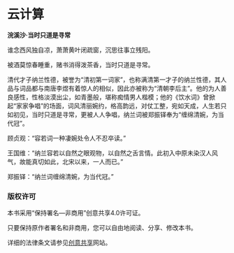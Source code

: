 # 云计算




**浣溪沙·当时只道是寻常**

谁念西风独自凉，萧萧黄叶闭疏窗，沉思往事立残阳。

被酒莫惊春睡重，赌书消得泼茶香，当时只道是寻常。

清代才子纳兰性德，被誉为“清初第一词家”，也称满清第一才子的纳兰性德，其人品与词品都与南唐李煜有着惊人的相似，因此亦被称为“清朝李后主”。他的为人善良感性，性格淡漠出尘，如青墨般，堪称痴情男人楷模；他的《饮水词》曾掀起“家家争唱”的场面，词风清丽婉约，格高韵远，对仗工整，宛如天成，人生若只如初见，当时只道是寻常，更被人人争唱，纳兰词被郑振铎奉为“缠绵清婉，为当代冠”。


顾贞观：“容若词一种凄婉处令人不忍卒读。”

王国维：“纳兰容若以自然之眼观物，以自然之舌言情。此初入中原未染汉人风气，故能真切如此，北宋以来，一人而已。”

郑振铎：“纳兰词缠绵清婉，为当代冠。”

### 版权许可

本书采用“保持署名—非商用”创意共享4.0许可证。

只要保持原作者署名和非商用，您可以自由地阅读、分享、修改本书。

详细的法律条文请参见[创意共享](http://creativecommons.org/licenses/by-nc/4.0/)网站。

